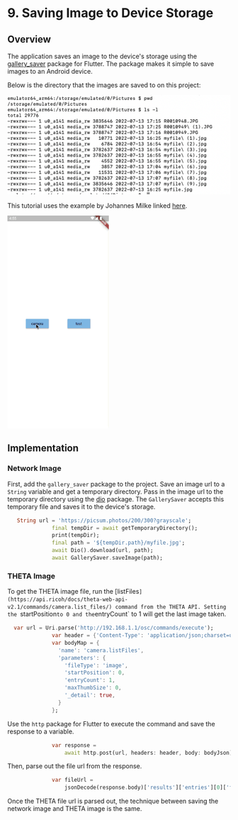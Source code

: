 # 9. Saving Image to Device Storage

## Overview

The application saves an image to the device's storage using the [gallery_saver](https://pub.dev/packages/gallery_saver) package for Flutter. The package makes it simple to save images to an Android device.

Below is the directory that the images are saved to on this project: 

![directory](docs/directory.png)

This tutorial uses the example by Johannes Milke linked [here](https://www.youtube.com/watch?v=JILcQLZvjKE). 

![gif](docs/demo.gif)

## Implementation

### Network Image

First, add the `gallery_saver` package to the project. Save an image url to a `String` variable and get a temporary directory. Pass in the image url to the temporary directory using the [dio](https://pub.dev/packages/dio) package. The `GallerySaver` accepts this temporary file and saves it to the device's storage.  

```dart
   String url = 'https://picsum.photos/200/300?grayscale';
              final tempDir = await getTemporaryDirectory();
              print(tempDir);
              final path = '${tempDir.path}/myfile.jpg';
              await Dio().download(url, path);
              await GallerySaver.saveImage(path);
```

### THETA Image

To get the THETA image file, run the [listFiles`](https://api.ricoh/docs/theta-web-api-v2.1/commands/camera.list_files/) command from the THETA API. Setting the `startPosition` to 0 and the `entryCount` to 1 will get the last image taken. 

```dart
  var url = Uri.parse('http://192.168.1.1/osc/commands/execute');
              var header = {'Content-Type': 'application/json;charset=utf-8'};
              var bodyMap = {
                'name': 'camera.listFiles',
                'parameters': {
                  'fileType': 'image',
                  'startPosition': 0,
                  'entryCount': 1,
                  'maxThumbSize': 0,
                  '_detail': true,
                }
              };
```

Use the `http` package for Flutter to execute the command and save the response to a variable. 

```dart
              var response =
                  await http.post(url, headers: header, body: bodyJson);
```

Then, parse out the file url from the response.

```dart
              var fileUrl =
                  jsonDecode(response.body)['results']['entries'][0]['fileUrl'];
```

Once the THETA file url is parsed out, the technique between saving the network image and THETA image is the same. 

